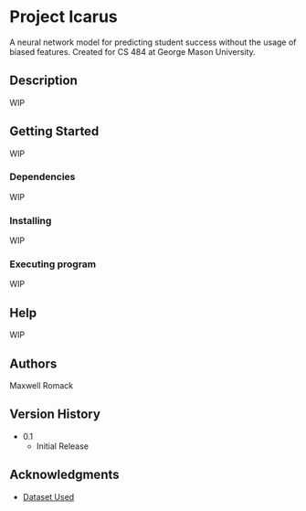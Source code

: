 # Project Icarus

A neural network model for predicting student success without the usage of biased features. Created for CS 484 at George Mason University.

## Description

WIP

## Getting Started

WIP

### Dependencies

WIP

### Installing

WIP

### Executing program

WIP

## Help

WIP

## Authors

Maxwell Romack

## Version History

* 0.1
    * Initial Release

## Acknowledgments

* [Dataset Used](https://www.kaggle.com/datasets/thedevastator/higher-education-predictors-of-student-retention)
